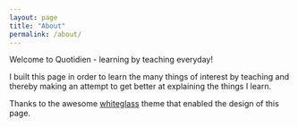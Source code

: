 ```yaml
---
layout: page
title: "About"
permalink: /about/
---
```


Welcome to Quotidien - learning by teaching everyday!

I built this page in order to learn the many things of interest by teaching and thereby making an attempt to get better at explaining the things I learn.

Thanks to the awesome [whiteglass] theme that enabled the design of this page.

[whiteglass]: https://github.com/yous/whiteglass


